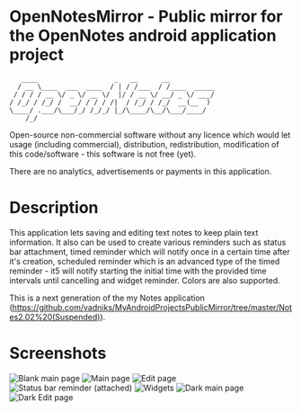 # OpenNotesMirror - Public mirror for the OpenNotes android application project

```
   ____                   _   __      __           
  / __ \____  ___  ____  / | / /___  / /____  _____
 / / / / __ \/ _ \/ __ \/  |/ / __ \/ __/ _ \/ ___/
/ /_/ / /_/ /  __/ / / / /|  / /_/ / /_/  __(__  ) 
\____/ .___/\___/_/ /_/_/ |_/\____/\__/\___/____/  
    /_/
```

Open-source non-commercial software without any licence which would let usage (including commercial),
distribution, redistribution, modification of this code/software - this software is not free (yet).

There are no analytics, advertisements or payments in this application.

# Description

This application lets saving and editing text notes to keep plain text information.
It also can be used to create various reminders such as status bar attachment, timed reminder which
will notify once in a certain time after it's creation, scheduled reminder which is an advanced type
of the timed reminder - it5 will notify starting the initial time with the provided time intervals
until cancelling and widget reminder. Colors are also supported.

This is a next generation of the my Notes application 
(https://github.com/vadniks/MyAndroidProjectsPublicMirror/tree/master/Notes2.02%20(Suspended)).

# Screenshots

![Blank main page](Screenshots/a.png "Blank main page")
![Main page](Screenshots/b.png "Main page")
![Edit page](Screenshots/c.png "Edit page")
![Status bar reminder (attached)](Screenshots/d.png "Status bar reminder (attached)")
![Widgets](Screenshots/e.png "Widgets")
![Dark main page](Screenshots/f.png "Dark main page")
![Dark Edit page](Screenshots/g.png "Dark edit page")
